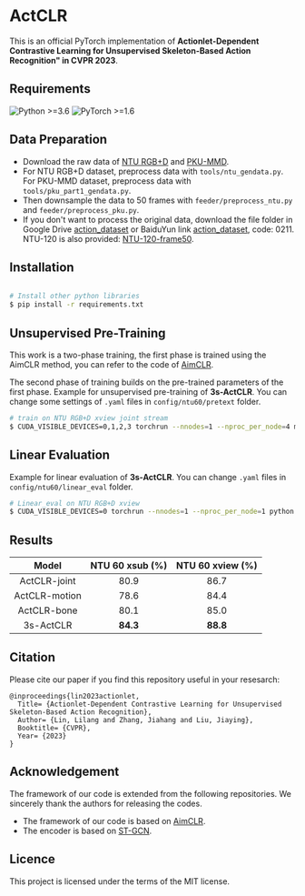 # ActCLR

This is an official PyTorch implementation of **Actionlet-Dependent Contrastive Learning for Unsupervised Skeleton-Based Action Recognition" in CVPR 2023**. 

## Requirements
  ![Python >=3.6](https://img.shields.io/badge/Python->=3.6-yellow.svg)    ![PyTorch >=1.6](https://img.shields.io/badge/PyTorch->=1.4-blue.svg)

## Data Preparation
- Download the raw data of [NTU RGB+D](https://github.com/shahroudy/NTURGB-D) and [PKU-MMD](https://www.icst.pku.edu.cn/struct/Projects/PKUMMD.html).
- For NTU RGB+D dataset, preprocess data with `tools/ntu_gendata.py`. For PKU-MMD dataset, preprocess data with `tools/pku_part1_gendata.py`.
- Then downsample the data to 50 frames with `feeder/preprocess_ntu.py` and `feeder/preprocess_pku.py`.
- If you don't want to process the original data, download the file folder in Google Drive [action_dataset](https://drive.google.com/drive/folders/1VnD3CLcD7bT5fMGI3tDGPlcWZmBbXS0m?usp=sharing) or BaiduYun link [action_dataset](https://pan.baidu.com/s/1NRK1ksRHgng_NkOO1ZYTcQ), code: 0211. NTU-120 is also provided: [NTU-120-frame50](https://drive.google.com/drive/folders/1dn8VMcT9BYi0KHBkVVPFpiGlaTn2GnaX?usp=sharing).

## Installation
  ```bash
  
# Install other python libraries
$ pip install -r requirements.txt
  ```

## Unsupervised Pre-Training

This work is a two-phase training, the first phase is trained using the AimCLR method, you can refer to the code of [AimCLR](https://github.com/Levigty/AimCLR).

The second phase of training builds on the pre-trained parameters of the first phase. Example for unsupervised pre-training of **3s-ActCLR**. You can change some settings of `.yaml` files in `config/ntu60/pretext` folder.
```bash
# train on NTU RGB+D xview joint stream
$ CUDA_VISIBLE_DEVICES=0,1,2,3 torchrun --nnodes=1 --nproc_per_node=4 main.py pretrain_actclr --config ./config/ntu60/pretext/pretext_actclr_xview_joint.yaml
```

## Linear Evaluation

Example for linear evaluation of **3s-ActCLR**. You can change `.yaml` files in `config/ntu60/linear_eval` folder.
```bash
# Linear_eval on NTU RGB+D xview
$ CUDA_VISIBLE_DEVICES=0 torchrun --nnodes=1 --nproc_per_node=1 python main.py linear_evaluation --config config/ntu60/linear_eval/linear_eval_actclr_xview_joint.yaml
```

## Results

|     Model     | NTU 60 xsub (%) | NTU 60 xview (%) |
| :-----------: | :-------------: | :--------------: |
| ActCLR-joint  |      80.9      |      86.7       |
| ActCLR-motion |      78.6      |      84.4       |
|  ActCLR-bone  |      80.1      |      85.0       |
|   3s-ActCLR   |    **84.3**    |    **88.8**     |


## Citation
Please cite our paper if you find this repository useful in your resesarch:

```
@inproceedings{lin2023actionlet,
  Title= {Actionlet-Dependent Contrastive Learning for Unsupervised Skeleton-Based Action Recognition},
  Author= {Lin, Lilang and Zhang, Jiahang and Liu, Jiaying},
  Booktitle= {CVPR},
  Year= {2023}
}
```

## Acknowledgement
The framework of our code is extended from the following repositories. We sincerely thank the authors for releasing the codes.
- The framework of our code is based on [AimCLR](https://github.com/Levigty/AimCLR).
- The encoder is based on [ST-GCN](https://github.com/yysijie/st-gcn/blob/master/OLD_README.md).

## Licence

This project is licensed under the terms of the MIT license.